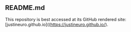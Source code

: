 ## README.md
This repository is best accessed at its GitHub rendered site: [justineuro.github.io]((https://justineuro.github.io/).
